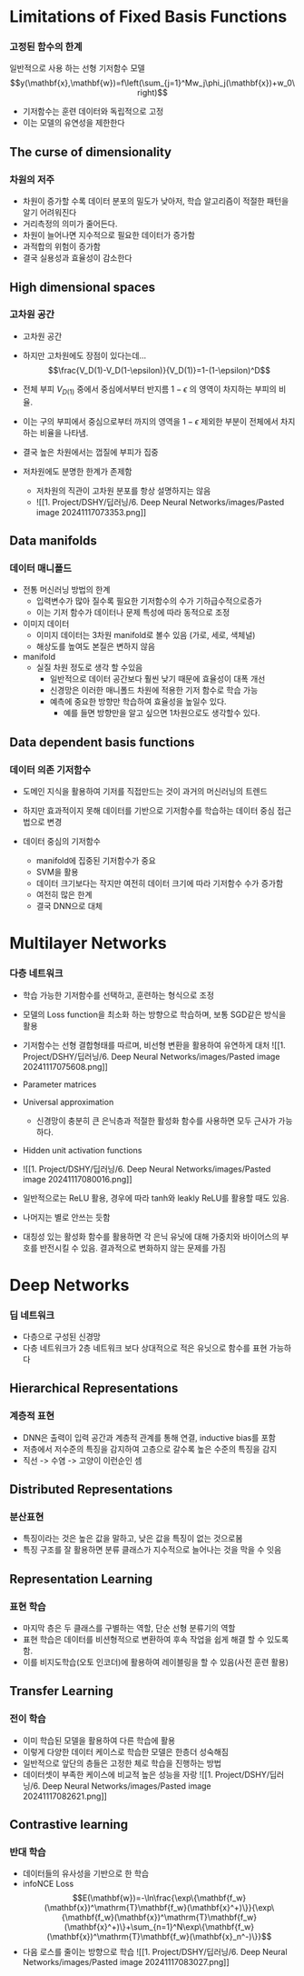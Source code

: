 # Limitations of Fixed Basis Functions
### 고정된 함수의 한계
일반적으로 사용 하는 선형 기저함수 모델
$$y(\mathbf{x},\mathbf{w})=f\left(\sum_{j=1}^Mw_j\phi_j(\mathbf{x})+w_0\right)$$
- 기저함수는 훈련 데이터와 독립적으로 고정
- 이는 모델의 유연성을 제한한다

## The curse of dimensionality
### 차원의 저주
- 차원이 증가할 수록 데이터 분포의 밀도가 낮아저, 학습 알고리즘이 적절한 패턴을 알기 어려워진다
- 거리측정의 의미가 줄어든다.
- 차원이 늘어나면 지수적으로 필요한 데이터가 증가함
- 과적합의 위험이 증가함
- 결국 실용성과 효율성이 감소한다
## High dimensional spaces
### 고차원 공간
- 고차원 공간
- 하지만 고차원에도 장점이 있다는데...
$$\frac{V_D(1)-V_D(1-\epsilon)}{V_D(1)}=1-(1-\epsilon)^D$$
- 전체 부피 $V_{D(1)}$ 중에서 중심에서부터 반지름 $1-\epsilon$ 의 영역이 차지하는 부피의 비율.
- 이는 구의 부피에서 중심으로부터 까지의 영역을 $1-\epsilon$ 제외한 부분이 전체에서 차지하는 비율을 나타냄.
- 결국 높은 차원에서는 껍질에 부피가 집중

- 저차원에도 분명한 한계가 존제함
	- 저차원의 직관이 고차원 분포를 항상 설명하지는 않음
	- ![[1. Project/DSHY/딥러닝/6. Deep Neural Networks/images/Pasted image 20241117073353.png]]

## Data manifolds
### 데이터 매니폴드
- 전통 머신러닝 방법의 한계
	- 입력변수가 많아 질수록 필요한 기저함수의 수가 기하급수적으로증가
	- 이는 기저 함수가 데이터나 문제 특성에 따라 동적으로 조정
- 이미지 데이터
	- 이미지 데이터는 3차원 manifold로 볼수 있음 (가로, 세로, 색체널)
	- 해상도를 높여도 본질은 변하지 않음
- manifold
	- 실질 차원 정도로 생각 할 수있음
		- 일반적으로 데이터 공간보다 훨씬 낮기 때문에 효율성이 대폭 개선
		- 신경망은 이러한 매니폴드 차원에 적용한 기저 함수로 학습 가능
		- 예측에 중요한 방향만 학습하여 효율성을 높일수 있다.
			- 예를 들면 방향만을 알고 싶으면 1차원으로도 생각할수 있다.
## Data dependent basis functions
### 데이터 의존 기저함수
- 도메인 지식을 활용하여 기저를 직접만드는 것이 과거의 머신러닝의 트렌드
- 하지만 효과적이지 못해 데이터를 기반으로 기저함수를 학습하는 데이터 중심 접근법으로 변경

- 데이터 중심의 기저함수
	- manifold에 집중된 기저함수가 중요
	- SVM을 활용
	- 데이터 크기보다는 작지만 여전히 데이터 크기에 따라 기저함수 수가 증가함
	- 여전히 많은 한계
	- 결국 DNN으로 대체

# Multilayer Networks
### 다층 네트워크
- 학습 가능한 기저함수를 선택하고, 훈련하는 형식으로 조정
- 모델의 Loss function을 최소화 하는 방향으로 학습하며, 보통 SGD같은 방식을 활용
- 기저함수는 선형 결합형태를 따르며, 비선형 변환을 활용하여 유연하게 대처
![[1. Project/DSHY/딥러닝/6. Deep Neural Networks/images/Pasted image 20241117075608.png]]

- Parameter matrices
- Universal approximation
	- 신경망이 충분히 큰 은닉층과 적절한 활성화 함수를 사용하면 모두 근사가 가능하다.
- Hidden unit activation functions
- ![[1. Project/DSHY/딥러닝/6. Deep Neural Networks/images/Pasted image 20241117080016.png]]
- 일반적으로는 ReLU 활용, 경우에 따라 tanh와 leakly ReLU를 활용할 때도 있음.
- 나머지는 별로 안쓰는 듯함
- 대칭성 있는 활성화 함수를 활용하면 각 은닉 유닛에 대해 가중치와 바이어스의 부호를 반전시킬 수 있음. 결과적으로 변화하지 않는 문제를 가짐

# Deep Networks
### 딥 네트워크
- 다층으로 구성된 신경망
- 다층 네트워크가 2층 네트워크 보다 상대적으로 적은 유닛으로 함수를 표현 가능하다

## Hierarchical Representations
### 계층적 표현
- DNN은 출력이 입력 공간과 계층적 관계를 통해 연결, inductive bias를 포함
- 저층에서 저수준의 특징을 감지하여 고층으로 갈수록 높은 수준의 특징을 감지
- 직선 -> 수염 -> 고양이 이런순인 셈
## Distributed Representations
### 분산표현
- 특징이라는 것은 높은 값을 말하고, 낮은 값을 특징이 없는 것으로봄
- 특징 구조를 잘 활용하면 분류 클래스가 지수적으로 늘어나는 것을 막을 수 잇음

## Representation Learning
### 표현 학습
- 마지막 층은 두 클래스를 구별하는 역할, 단순 선형 분류기의 역할
- 표현 학습은 데이터를 비션형적으로 변환하여 후속 작업을 쉽게 해결 할 수 있도록 함.
- 이를 비지도학습(오토 인코더)에 활용하여 레이블링을 할 수 있음(사전 훈련 활용)

## Transfer Learning
### 전이 학습
- 이미 학습된 모델을 활용하여 다른 학습에 활용
- 이렇게 다양한 데이터 케이스로 학습한 모델은 한층더 성숙해짐
- 일반적으로 앞단의 층들은 고정한 체로 학습을 진행하는 방법
-  데이터셋이 부족한 케이스에 비교적 높은 성능을 자랑
![[1. Project/DSHY/딥러닝/6. Deep Neural Networks/images/Pasted image 20241117082621.png]]

## Contrastive learning
### 반대 학습
- 데이터들의 유사성을 기반으로 한 학습
- infoNCE Loss
$$E(\mathbf{w})=-\ln\frac{\exp\{\mathbf{f_w}(\mathbf{x})^\mathrm{T}\mathbf{f_w}(\mathbf{x}^+)\}}{\exp\{\mathbf{f_w}(\mathbf{x})^\mathrm{T}\mathbf{f_w}(\mathbf{x}^+)\}+\sum_{n=1}^N\exp\{\mathbf{f_w}(\mathbf{x})^\mathrm{T}\mathbf{f_w}(\mathbf{x}_n^-)\}}$$
- 다음 로스를 줄이는 방향으로 학습
![[1. Project/DSHY/딥러닝/6. Deep Neural Networks/images/Pasted image 20241117083027.png]]